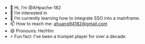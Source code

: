 - 👋 Hi, I’m @AHpache-182
- 👀 I’m interested in 
- 🌱 I’m currently learning how to integrate SSO into a mainframe.
- 📫 How to reach me: ahuang94182@gmail.com
- 😄 Pronouns: He/Him
- ⚡ Fun fact: I've been a trumpet player for over a decade.

<!---
AHpache-182/AHpache-182 is a ✨ special ✨ repository because its `README.md` (this file) appears on your GitHub profile.
You can click the Preview link to take a look at your changes.
--->
